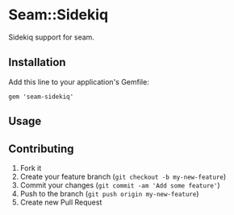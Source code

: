 # Seam::Sidekiq

Sidekiq support for seam.

## Installation

Add this line to your application's Gemfile:

    gem 'seam-sidekiq'

## Usage

## Contributing

1. Fork it
2. Create your feature branch (`git checkout -b my-new-feature`)
3. Commit your changes (`git commit -am 'Add some feature'`)
4. Push to the branch (`git push origin my-new-feature`)
5. Create new Pull Request
